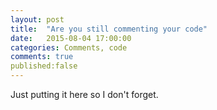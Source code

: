 ```yaml
---
layout: post
title:  "Are you still commenting your code"
date:   2015-08-04 17:00:00
categories: Comments, code
comments: true
published:false
---
```


Just putting it here so I don't forget.